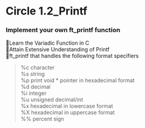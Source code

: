 # Circle 1.2_Printf
### Implement your own ft_printf function
🎯Learn the Variadic Function in C <br>
🎯Attain Extensive Understanding of Printf <br>
🎯ft_printf that handles the following format specifiers <br>
<blockquote> %c character<br>
%s string <br>
%p print void * pointer in hexadecimal format<br>
%d decimal<br>
%i integer<br>
%u unsigned decimal/int <br>
%x hexadecimal in lowercase format<br>
%X hexadecimal in uppercase format<br>
%% percent sign
